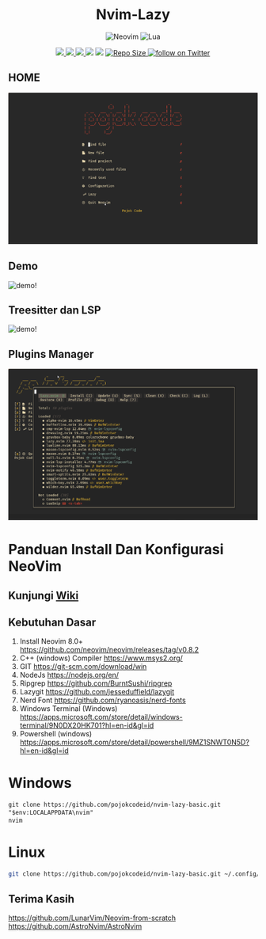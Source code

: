<div align="center">

# Nvim-Lazy

![Neovim](https://img.shields.io/badge/NeoVim-%2357A143.svg?&style=for-the-badge&logo=neovim&logoColor=white)
![Lua](https://img.shields.io/badge/lua-%232C2D72.svg?style=for-the-badge&logo=lua&logoColor=white)

<p align="center">
  <a href="https://github.com/pojokcodeid/nvim-lazy/pulse">
    <img src="https://img.shields.io/github/last-commit/pojokcodeid/nvim-lazy?style=for-the-badge&logo=github&color=7dc4e4&logoColor=D9E0EE&labelColor=302D41"/>
  </a>
  <a href="https://github.com/pojokcodeid/nvim-lazy/latest">
    <img src="https://img.shields.io/github/v/release/pojokcodeid/nvim-lazy?style=for-the-badge&logo=gitbook&color=8bd5ca&logoColor=D9E0EE&labelColor=302D41"/>
  </a>
  <a href="https://github.com/pojokcodeid/nvim-lazy/stargazers">
    <img src="https://img.shields.io/github/stars/pojokcodeid/nvim-lazy?style=for-the-badge&logo=apachespark&color=eed49f&logoColor=D9E0EE&labelColor=302D41"/>
  </a>
  <a href="https://github.com/pojokcodeid/nvim-lazy/blob/main/LICENSE"><img src="https://img.shields.io/github/license/pojokcodeid/nvim-lazy?color=%2361afef&style=for-the-badge"></a>
  <a href="https://github.com/pojokcodeid/nvim-lazy/issues"><img src="https://img.shields.io/github/issues/pojokcodeid/nvim-lazy?color=%23d19a66&style=for-the-badge"></a>
  <a href="https://github.com/pojokcodeid/nvim-lazy">
      <img alt="Repo Size" src="https://img.shields.io/github/repo-size/pojokcodeid/nvim-lazy?color=%23DDB6F2&label=SIZE&logo=codesandbox&style=for-the-badge&logoColor=D9E0EE&labelColor=302D41" />
    </a>
    <a href="https://twitter.com/intent/follow?screen_name=pojokcodeid_">
      <img alt="follow on Twitter" src="https://img.shields.io/twitter/follow/pojokcodeid_?style=for-the-badge&logo=twitter&color=8aadf3&logoColor=D9E0EE&labelColor=302D41" />
    </a>
</p>

</div>

## HOME

![home!](img/home.png)

## Demo

![demo!](img/demo.gif)

## Treesitter dan LSP

![demo!](img/ts_lsp.gif)

## Plugins Manager

![PlugManaget!](img/plugins_manager.png)

<!-- ## Layout -->

<!-- ![PlugManaget!](img/coding.png) -->

# Panduan Install Dan Konfigurasi NeoVim

## Kunjungi <a href="https://github.com/pojokcodeid/nvim-lazy/wiki/">Wiki</a>

## Kebutuhan Dasar

1. Install Neovim 8.0+ https://github.com/neovim/neovim/releases/tag/v0.8.2
2. C++ (windows) Compiler https://www.msys2.org/
3. GIT https://git-scm.com/download/win
4. NodeJs https://nodejs.org/en/
5. Ripgrep https://github.com/BurntSushi/ripgrep
6. Lazygit https://github.com/jesseduffield/lazygit
7. Nerd Font https://github.com/ryanoasis/nerd-fonts
8. Windows Terminal (Windows) https://apps.microsoft.com/store/detail/windows-terminal/9N0DX20HK701?hl=en-id&gl=id
9. Powershell (windows) https://apps.microsoft.com/store/detail/powershell/9MZ1SNWT0N5D?hl=en-id&gl=id

# Windows

```
git clone https://github.com/pojokcodeid/nvim-lazy-basic.git "$env:LOCALAPPDATA\nvim"
nvim
```

# Linux

```bash
git clone https://github.com/pojokcodeid/nvim-lazy-basic.git ~/.config/nvim
```

## Terima Kasih

https://github.com/LunarVim/Neovim-from-scratch <br>
https://github.com/AstroNvim/AstroNvim
